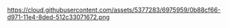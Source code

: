 https://cloud.githubusercontent.com/assets/5377283/6975959/0b88cf66-d971-11e4-8ded-512c33071672.png
